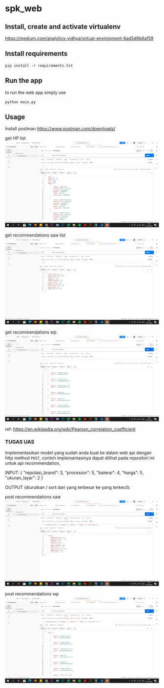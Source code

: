 # spk_web
## Install, create and activate virtualenv
https://medium.com/analytics-vidhya/virtual-environment-6ad5d9b6af59

## Install requirements

    pip install -r requirements.txt

## Run the app
to run the web app simply  use

    python main.py

## Usage
Install postman 
https://www.postman.com/downloads/

get HP list
<img src='img/get_tbl_hp.png' alt='hp list'/>

get recommendations saw list
<img src='img/get_saw.png' alt='recommendations saw '/>

get recommendations wp
<img src='img/get_wp.png' alt='recommendations wp'/>

ref:
https://en.wikipedia.org/wiki/Pearson_correlation_coefficient

### TUGAS UAS
Implementasikan model yang sudah anda buat ke dalam web api dengan http method `POST`, contoh implemantasinya dapat dilihat pada repositori ini untuk api recommendation, 

INPUT:
{
	"reputasi_brand": 3, 
	"processor": 5, 
	"baterai": 4, 
	"harga": 5, 
	"ukuran_layar": 2
}

OUTPUT (diurutkan / sort dari yang terbesar ke yang terkecil):

post recommendations saw
<img src='img/post_saw.png' alt='recommendations saw'/>

post recommendations wp
<img src='img/post_wp.png' alt='recommendations wp'/>